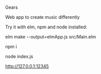 Gears

Web app to create music differently

Try it with elm, npm and node installed:

elm make --output=elmApp.js src/Main.elm

npm i

node index.js

http://127.0.0.1:12345
